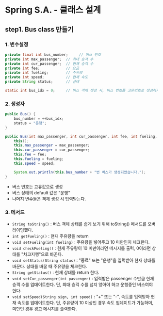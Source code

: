 # Spring S.A. - 클래스 설계

## step1. Bus class 만들기

### 1. 변수설정
```java
private final int bus_number;     // 버스 번호
private int max_passenger;  // 최대 승객 수
private int cur_passenger;  // 현재 승객 수
private int fee;            // 요금
private int fueling;        // 주유량
private int speed;          // 현재 속도
private String status;      // 상태

static int bus_idx = 0;     // 버스 객체 생성 시, 버스 번호를 고유번호로 생성하기 위해 필요한 클래스 변수
```

### 2. 생성자
```java
public Bus() {
    bus_number = ++bus_idx;
    status = "운행";
}

public Bus(int max_passenger, int cur_passenger, int fee, int fueling, int speed) {
    this();
    this.max_passenger = max_passenger;
    this.cur_passenger = cur_passenger;
    this.fee = fee;
    this.fueling = fueling;
    this.speed = speed;

    System.out.println(this.bus_number + "번 버스가 생성되었습니다.");
}
```
* 버스 번호는 고유값으로 생성
* 버스 상태의 default 값은 "운행"
* 나머지 변수들은 객체 생성 시 입력받는다.

### 3. 메서드
* `String toString()` : 버스 객체 상태를 쉽게 보기 위해 toString() 메서드를 오버라이딩했다.
* `int getFueling()` : 현재 주유량을 return
* `void setFueling(int fueling)` : 주유량을 넣어주고 10 미만인지 체크한다.
* `void checkFueling()` : 현재 주유량이 10 미만이라면 메시지를 출력, 0이라면 상태를 "차고지행"으로 바꾼다.
* `void setStatus(String status)` : "종료" 또는 "운행"을 입력받아 현재 상태를 바꾼다. 상태를 바꿀 때 주유량을 체크한다.
* `String getStatus()` : 현재 상태를 return 한다.
* `void setCur_passenger(int passenger)` : 입력받은 passenger 수만큼 현재 승객 수를 업데이트한다. 단, 최대 승객 수를 넘지 않아야 하고 운행중인 버스여야 한다.
* `void setSpeed(String sign, int speed)` : "+" 또는 "-", 속도를 입력받아 현재 속도를 업데이트한다. 단, 주유량이 10 이상인 경우 속도 업데이트가 가능하며, 미만인 경우 경고 메시지를 출력한다.
